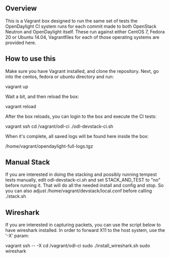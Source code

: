 Overview
--------
This is a Vagrant box designed to run the same set of tests the OpenDaylight
CI system runs for each commit made to both OpenStack Neutron and OpenDaylight
itself. These run against either CentOS 7, Fedora 20 or Ubuntu 14.04, Vagrantfiles for
each of those operating systems are provided here.

How to use this
---------------
Make sure you have Vagrant installed, and clone the repository. Next, go into
the centos, fedora or ubuntu directory and run:

  vagrant up

Wait a bit, and then reload the box:

  vagrant reload

After the box reloads, you can login to the box and execute the CI tests:

  vagrant ssh
  cd /vagrant/odl-ci
  ./odl-devstack-ci.sh

When it's complete, all saved logs will be found here inside the box:

  /home/vagrant/opendaylight-full-logs.tgz

Manual Stack
------------

If you are interested in doing the stacking and possibly running tempest tests
manually, edit odl-devstack-ci.sh and set STACK_AND_TEST to "no" before running
it. That will do all the needed install and config and stop. So you can also
adjust /home/vagrant/devstack/local.conf before calling ./stack.sh

Wireshark
---------

If you are interested in capturing packets, you can use the script below to have
wireshark installed. In order to forward X11 to the host system, use the '-X' param:

  vagrant ssh -- -X
  cd /vagrant/odl-ci
  sudo ./install_wireshark.sh
  sudo wireshark


